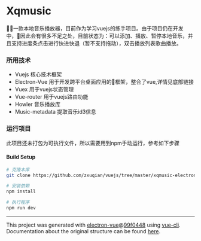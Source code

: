 # Xqmusic

一款本地音乐播放器，目前作为学习vuejs的练手项目。由于项目仍在开发中，因此会有很多不足之处，目前状态为：可以添加、播放、暂停本地音乐，并且支持进度条点击进行快进快退（暂不支持拖动），双击播放列表歌曲播放。

### 所用技术
- Vuejs 核心技术框架
- Electron-Vue 用于开发跨平台桌面应用的框架，整合了vue,详情见底部链接
- Vuex 用于vuejs状态管理
- Vue-router 用于vuejs路由功能
- Howler 音乐播放库
- Music-metadata 提取音乐id3信息

### 运行项目
此项目还未打包为可执行文件，所以需要用到npm手动运行，参考如下步骤

#### Build Setup

``` bash
# 克隆本库
git clone https://github.com/zxuqian/vuejs/tree/master/xqmusic-electron

# 安装依赖
npm install

# 执行程序
npm run dev

```

---

This project was generated with [electron-vue](https://github.com/SimulatedGREG/electron-vue)@[99f0448](https://github.com/SimulatedGREG/electron-vue/tree/99f044896bf3add09d072e9f278ef9d8380337f4) using [vue-cli](https://github.com/vuejs/vue-cli). Documentation about the original structure can be found [here](https://simulatedgreg.gitbooks.io/electron-vue/content/index.html).
